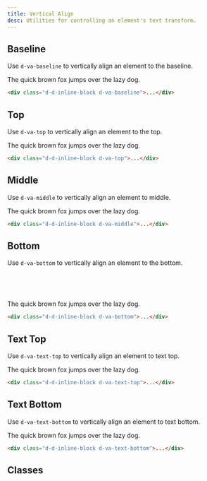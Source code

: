 ```yaml
---
title: Vertical Align
desc: Utilities for controlling an element's text transform.
---
```


## Baseline

Use `d-va-baseline` to vertically align an element to the baseline.

<code-well-header class="d-px64 d-py32 d-bgc-green-100 d-bgo50 d-w100p" custom>
  <div class="d-w100p d-ps-relative d-lh0">
    <div class="d-w0 d-h32 d-d-inline-block d-va-baseline">
      <span class="d-ps-absolute d-t0 d-h32 d-w100p d-by d-bts-dashed d-bbs-dashed d-bc-green-300"></span>
      <span class="d-ps-absolute d-t0 d-h16 d-w100p d-by d-bts-dashed d-bbs-dashed d-bc-green-300"></span>
    </div>
    <p class="d-d-inline-block d-ps-relative d-zi-base1 d-fc-green-400 d-fs18">The quick brown fox jumps over the lazy dog.</p>
  </div>
</code-well-header>

```html
<div class="d-d-inline-block d-va-baseline">...</div>
```

## Top

Use `d-va-top` to vertically align an element to the top.

<code-well-header class="d-px64 d-py32 d-bgc-purple-100 d-bgo50 d-w100p" custom>
  <div class="d-w100p d-ps-relative d-lh0">
    <div class="d-w0 d-h32 d-d-inline-block d-va-top">
      <span class="d-ps-absolute d-t0 d-h32 d-w100p d-by d-bts-dashed d-bbs-dashed d-bc-purple-300"></span>
      <span class="d-ps-absolute d-t0 d-h16 d-w100p d-by d-bts-dashed d-bbs-dashed d-bc-purple-300"></span>
    </div>
    <p class="d-d-inline-block d-ps-relative d-zi-base1 d-fc-purple d-fs18">The quick brown fox jumps over the lazy dog.</p>
  </div>
</code-well-header>

```html
<div class="d-d-inline-block d-va-top">...</div>
```

## Middle

Use `d-va-middle` to vertically align an element to middle.

<code-well-header class="d-px64 d-py32 d-bgc-pink-100 d-bgo50 d-w100p" custom>
  <div class="d-w100p d-ps-relative d-lh0">
    <div class="d-w0 d-h32 d-d-inline-block d-va-middle">
      <span class="d-ps-absolute d-t0 d-h32 d-w100p d-by d-bts-dashed d-bbs-dashed d-bc-pink-400"></span>
      <span class="d-ps-absolute d-t0 d-h16 d-w100p d-by d-bts-dashed d-bbs-dashed d-bc-pink-400"></span>
    </div>
    <p class="d-d-inline-block d-ps-relative d-zi-base1 d-fc-pink-500 d-fs18">The quick brown fox jumps over the lazy dog.</p>
  </div>
</code-well-header>

```html
<div class="d-d-inline-block d-va-middle">...</div>
```

## Bottom

Use `d-va-bottom` to vertically align an element to the bottom.

<code-well-header class="d-px64 d-py32 d-bgc-pink-100 d-bgo50 d-w100p" custom>
  <div class="d-w100p d-ps-relative d-lh0">
    <div class="d-w0 d-h32 d-d-inline-block d-va-bottom" style="height: 3rem;">
      <span class="d-ps-absolute d-t0 d-h32 d-w100p d-by d-bts-dashed d-bbs-dashed d-bc-pink-400"></span>
      <span class="d-ps-absolute d-t0 d-h16 d-w100p d-by d-bts-dashed d-bbs-dashed d-bc-pink-400"></span>
    </div>
    <p class="d-d-inline-block d-ps-relative d-zi-base1 d-fc-pink d-fs18">The quick brown fox jumps over the lazy dog.</p>
  </div>
</code-well-header>

```html
<div class="d-d-inline-block d-va-bottom">...</div>
```

## Text Top

Use `d-va-text-top` to vertically align an element to text top.

<code-well-header class="d-px64 d-py32 d-bgc-yellow-100 d-bgo50 d-w100p" custom>
  <div class="d-ps-relative d-lh0">
    <div class="d-w0 d-h32 d-d-inline-block d-va-text-top">
      <span class="d-ps-absolute d-t0 d-h32 d-w100p d-by d-bts-dashed d-bbs-dashed d-bc-yellow-500"></span>
      <span class="d-ps-absolute d-t0 d-h16 d-w100p d-by d-bts-dashed d-bbs-dashed d-bc-yellow-500"></span>
    </div>
    <p class="d-d-inline-block d-ps-relative d-zi-base1 d-fc-yellow d-fs18">The quick brown fox jumps over the lazy dog.</p>
  </div>
</code-well-header>

```html
<div class="d-d-inline-block d-va-text-top">...</div>
```

## Text Bottom

Use `d-va-text-bottom` to vertically align an element to text bottom.

<code-well-header class="d-px64 d-py32 d-bgc-red-100 d-bgo50 d-w100p" custom>
  <div class="d-w100p d-ps-relative d-lh0">
    <div class="d-w0 d-h32 d-d-inline-block d-va-text-bottom">
      <span class="d-ps-absolute d-t0 d-h32 d-w100p d-by d-bts-dashed d-bbs-dashed d-bc-red-400"></span>
      <span class="d-ps-absolute d-t0 d-h16 d-w100p d-by d-bts-dashed d-bbs-dashed d-bc-red-400"></span>
    </div>
    <p class="d-d-inline-block d-ps-relative d-zi-base1 d-fc-red d-fs18">The quick brown fox jumps over the lazy dog.</p>
  </div>
</code-well-header>

```html
<div class="d-d-inline-block d-va-text-bottom">...</div>
```

## Classes

<utility-class-table>
  <template #content>
    <tbody>
      <tr v-for="i in ['baseline', 'top', 'bottom', 'text-top', 'text-bottom', 'middle', 'sub', 'super', 'unset']">
          <th scope="row" class="d-ff-mono d-fc-purple d-fw-normal d-fs12">.d-va-{{ i }}</th>
          <td class="d-ff-mono d-fc-orange d-fs12">vertical-align: {{ i }} !important;</td>
      </tr>
    </tbody>
  </template>
</utility-class-table>
